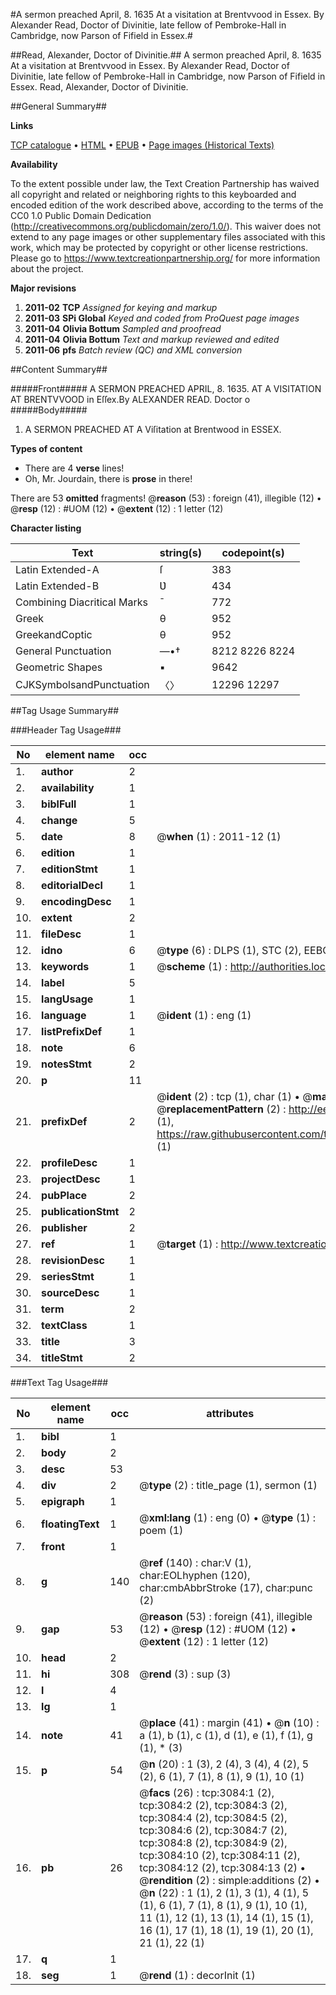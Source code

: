 #A sermon preached April, 8. 1635 At a visitation at Brentvvood in Essex. By Alexander Read, Doctor of Divinitie, late fellow of Pembroke-Hall in Cambridge, now Parson of Fifield in Essex.#

##Read, Alexander, Doctor of Divinitie.##
A sermon preached April, 8. 1635 At a visitation at Brentvvood in Essex. By Alexander Read, Doctor of Divinitie, late fellow of Pembroke-Hall in Cambridge, now Parson of Fifield in Essex.
Read, Alexander, Doctor of Divinitie.

##General Summary##

**Links**

[TCP catalogue](http://www.ota.ox.ac.uk/tcp/)  • 
[HTML](http://tei.it.ox.ac.uk/tcp/Texts-HTML/free/A10/A10507.html)  • 
[EPUB](http://tei.it.ox.ac.uk/tcp/Texts-EPUB/free/A10/A10507.epub) • 
[Page images (Historical Texts)](https://historicaltexts.jisc.ac.uk/eebo-99838696e)

**Availability**

To the extent possible under law, the Text Creation Partnership has waived all copyright and related or neighboring rights to this keyboarded and encoded edition of the work described above, according to the terms of the CC0 1.0 Public Domain Dedication (http://creativecommons.org/publicdomain/zero/1.0/). This waiver does not extend to any page images or other supplementary files associated with this work, which may be protected by copyright or other license restrictions. Please go to https://www.textcreationpartnership.org/ for more information about the project.

**Major revisions**

1. __2011-02__ __TCP__ *Assigned for keying and markup*
1. __2011-03__ __SPi Global__ *Keyed and coded from ProQuest page images*
1. __2011-04__ __Olivia Bottum__ *Sampled and proofread*
1. __2011-04__ __Olivia Bottum__ *Text and markup reviewed and edited*
1. __2011-06__ __pfs__ *Batch review (QC) and XML conversion*

##Content Summary##

#####Front#####
A SERMON PREACHED APRIL, 8. 1635. AT A VISITATION AT BRENTVVOOD in Eſſex.By ALEXANDER READ. Doctor o
#####Body#####

1. A SERMON PREACHED AT A Viſitation at Brentwood in ESSEX.

**Types of content**

  * There are 4 **verse** lines!
  * Oh, Mr. Jourdain, there is **prose** in there!

There are 53 **omitted** fragments! 
 @__reason__ (53) : foreign (41), illegible (12)  •  @__resp__ (12) : #UOM (12)  •  @__extent__ (12) : 1 letter (12)

**Character listing**


|Text|string(s)|codepoint(s)|
|---|---|---|
|Latin Extended-A|ſ|383|
|Latin Extended-B|Ʋ|434|
|Combining             Diacritical Marks|̄|772|
|Greek|θ|952|
|GreekandCoptic|θ|952|
|General Punctuation|—•†|8212 8226 8224|
|Geometric Shapes|▪|9642|
|CJKSymbolsandPunctuation|〈〉|12296 12297|

##Tag Usage Summary##

###Header Tag Usage###

|No|element name|occ|attributes|
|---|---|---|---|
|1.|__author__|2||
|2.|__availability__|1||
|3.|__biblFull__|1||
|4.|__change__|5||
|5.|__date__|8| @__when__ (1) : 2011-12 (1)|
|6.|__edition__|1||
|7.|__editionStmt__|1||
|8.|__editorialDecl__|1||
|9.|__encodingDesc__|1||
|10.|__extent__|2||
|11.|__fileDesc__|1||
|12.|__idno__|6| @__type__ (6) : DLPS (1), STC (2), EEBO-CITATION (1), PROQUEST (1), VID (1)|
|13.|__keywords__|1| @__scheme__ (1) : http://authorities.loc.gov/ (1)|
|14.|__label__|5||
|15.|__langUsage__|1||
|16.|__language__|1| @__ident__ (1) : eng (1)|
|17.|__listPrefixDef__|1||
|18.|__note__|6||
|19.|__notesStmt__|2||
|20.|__p__|11||
|21.|__prefixDef__|2| @__ident__ (2) : tcp (1), char (1)  •  @__matchPattern__ (2) : ([0-9\-]+):([0-9IVX]+) (1), (.+) (1)  •  @__replacementPattern__ (2) : http://eebo.chadwyck.com/downloadtiff?vid=$1&page=$2 (1), https://raw.githubusercontent.com/textcreationpartnership/Texts/master/tcpchars.xml#$1 (1)|
|22.|__profileDesc__|1||
|23.|__projectDesc__|1||
|24.|__pubPlace__|2||
|25.|__publicationStmt__|2||
|26.|__publisher__|2||
|27.|__ref__|1| @__target__ (1) : http://www.textcreationpartnership.org/docs/. (1)|
|28.|__revisionDesc__|1||
|29.|__seriesStmt__|1||
|30.|__sourceDesc__|1||
|31.|__term__|2||
|32.|__textClass__|1||
|33.|__title__|3||
|34.|__titleStmt__|2||


###Text Tag Usage###

|No|element name|occ|attributes|
|---|---|---|---|
|1.|__bibl__|1||
|2.|__body__|2||
|3.|__desc__|53||
|4.|__div__|2| @__type__ (2) : title_page (1), sermon (1)|
|5.|__epigraph__|1||
|6.|__floatingText__|1| @__xml:lang__ (1) : eng (0)  •  @__type__ (1) : poem (1)|
|7.|__front__|1||
|8.|__g__|140| @__ref__ (140) : char:V (1), char:EOLhyphen (120), char:cmbAbbrStroke (17), char:punc (2)|
|9.|__gap__|53| @__reason__ (53) : foreign (41), illegible (12)  •  @__resp__ (12) : #UOM (12)  •  @__extent__ (12) : 1 letter (12)|
|10.|__head__|2||
|11.|__hi__|308| @__rend__ (3) : sup (3)|
|12.|__l__|4||
|13.|__lg__|1||
|14.|__note__|41| @__place__ (41) : margin (41)  •  @__n__ (10) : a (1), b (1), c (1), d (1), e (1), f (1), g (1), * (3)|
|15.|__p__|54| @__n__ (20) : 1 (3), 2 (4), 3 (4), 4 (2), 5 (2), 6 (1), 7 (1), 8 (1), 9 (1), 10 (1)|
|16.|__pb__|26| @__facs__ (26) : tcp:3084:1 (2), tcp:3084:2 (2), tcp:3084:3 (2), tcp:3084:4 (2), tcp:3084:5 (2), tcp:3084:6 (2), tcp:3084:7 (2), tcp:3084:8 (2), tcp:3084:9 (2), tcp:3084:10 (2), tcp:3084:11 (2), tcp:3084:12 (2), tcp:3084:13 (2)  •  @__rendition__ (2) : simple:additions (2)  •  @__n__ (22) : 1 (1), 2 (1), 3 (1), 4 (1), 5 (1), 6 (1), 7 (1), 8 (1), 9 (1), 10 (1), 11 (1), 12 (1), 13 (1), 14 (1), 15 (1), 16 (1), 17 (1), 18 (1), 19 (1), 20 (1), 21 (1), 22 (1)|
|17.|__q__|1||
|18.|__seg__|1| @__rend__ (1) : decorInit (1)|
